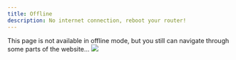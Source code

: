 ```yaml
---
title: Offline
description: No internet connection, reboot your router!
---
```

This page is not available in offline mode, but you still can navigate through some parts of the website...
<img src="/notFound.gif" loading="lazy">